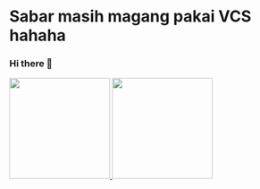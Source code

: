 # Sabar masih magang pakai VCS hahaha 
### Hi there 👋

<p align="left">
<a href="https://github.com/danielyuliuss">
  <img height="180em" src="https://github-readme-stats-eight-theta.vercel.app/api?username=danielyuliuss&show_icons=true&theme=radical &include_all_commits=true&count_private=true"/>
  <img height="180em" src="https://github-readme-stats-eight-theta.vercel.app/api/top-langs/?username=danielyuliuss&layout=compact&langs_count=8&theme=radical"/>
</a>
</p>

<!--
**danielyuliuss/danielyuliuss** is a ✨ _special_ ✨ repository because its `README.md` (this file) appears on your GitHub profile.

Here are some ideas to get you started:

- 🔭 I’m currently working on ...
- 🌱 I’m currently learning ...
- 👯 I’m looking to collaborate on ...
- 🤔 I’m looking for help with ...
- 💬 Ask me about ...
- 📫 How to reach me: ...
- 😄 Pronouns: ...
- ⚡ Fun fact: ...
-->
